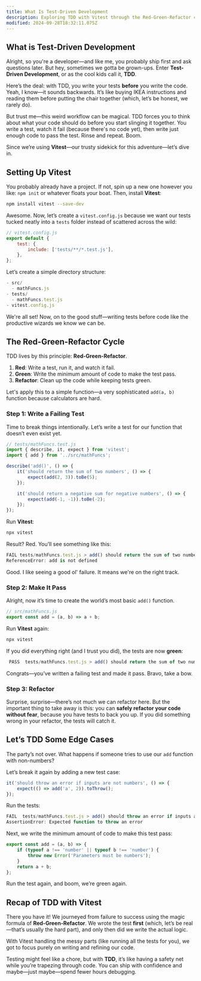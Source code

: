 ```yaml
---
title: What Is Test-Driven Development
description: Exploring TDD with Vitest through the Red-Green-Refactor cycle.
modified: 2024-09-28T18:32:11.075Z
---
```


## What is Test-Driven Development

Alright, so you're a developer—and like me, you probably ship first and ask questions later. But hey, sometimes we gotta be grown-ups. Enter **Test-Driven Development**, or as the cool kids call it, **TDD**.

Here’s the deal: with TDD, you write your tests **before** you write the code. Yeah, I know—it sounds backwards. It’s like buying IKEA instructions and reading them before putting the chair together (which, let’s be honest, we rarely do).

But trust me—this weird workflow can be magical. TDD forces you to think about what your code should do before you start slinging it together. You write a test, watch it fail (because there's no code yet), then write just enough code to pass the test. Rinse and repeat. Boom.

Since we’re using **Vitest**—our trusty sidekick for this adventure—let’s dive in.

## Setting Up Vitest

You probably already have a project. If not, spin up a new one however you like: `npm init` or whatever floats your boat. Then, install **Vitest**:

```bash
npm install vitest --save-dev
```

Awesome. Now, let’s create a `vitest.config.js` because we want our tests tucked neatly into a `tests` folder instead of scattered across the wild:

```js
// vitest.config.js
export default {
	test: {
		include: ['tests/**/*.test.js'],
	},
};
```

Let’s create a simple directory structure:

```ts
- src/
  - mathFuncs.js
- tests/
  - mathFuncs.test.js
- vitest.config.js
```

We're all set! Now, on to the good stuff—writing tests before code like the productive wizards we know we can be.

## The Red-Green-Refactor Cycle

TDD lives by this principle: **Red-Green-Refactor**.

1. **Red**: Write a test, run it, and watch it fail.
2. **Green**: Write the minimum amount of code to make the test pass.
3. **Refactor**: Clean up the code while keeping tests green.

Let's apply this to a simple function—a very sophisticated `add(a, b)` function because calculators are hard.

### Step 1: Write a Failing Test

Time to break things intentionally. Let’s write a test for our function that doesn’t even exist yet.

```js
// tests/mathFuncs.test.js
import { describe, it, expect } from 'vitest';
import { add } from '../src/mathFuncs';

describe('add()', () => {
	it('should return the sum of two numbers', () => {
		expect(add(2, 3)).toBe(5);
	});

	it('should return a negative sum for negative numbers', () => {
		expect(add(-1, -1)).toBe(-2);
	});
});
```

Run **Vitest**:

```bash
npx vitest
```

Result? Red. You’ll see something like this:

```ts
FAIL tests/mathFuncs.test.js > add() should return the sum of two numbers
ReferenceError: add is not defined
```

Good. I like seeing a good ol' failure. It means we're on the right track.

### Step 2: Make It Pass

Alright, now it’s time to create the world’s most basic `add()` function.

```js
// src/mathFuncs.js
export const add = (a, b) => a + b;
```

Run **Vitest** again:

```bash
npx vitest
```

If you did everything right (and I trust you did), the tests are now **green**:

```ts
 PASS  tests/mathFuncs.test.js > add() should return the sum of two numbers
```

Congrats—you’ve written a failing test and made it pass. Bravo, take a bow.

### Step 3: Refactor

Surprise, surprise—there’s not much we can refactor here. But the important thing to take away is this: you can **safely refactor your code without fear**, because you have tests to back you up. If you did something wrong in your refactor, the tests will catch it.

## Let’s TDD Some Edge Cases

The party’s not over. What happens if someone tries to use our `add` function with non-numbers?

Let’s break it again by adding a new test case:

```js
it('should throw an error if inputs are not numbers', () => {
	expect(() => add('a', 2)).toThrow();
});
```

Run the tests:

```ts
FAIL  tests/mathFuncs.test.js > add() should throw an error if inputs are not numbers
AssertionError: Expected function to throw an error
```

Next, we write the minimum amount of code to make this test pass:

```js
export const add = (a, b) => {
	if (typeof a !== 'number' || typeof b !== 'number') {
		throw new Error('Parameters must be numbers');
	}
	return a + b;
};
```

Run the test again, and boom, we’re green again.

## Recap of TDD with Vitest

There you have it! We journeyed from failure to success using the magic formula of **Red-Green-Refactor**. We wrote the test **first** (which, let’s be real—that’s usually the hard part), and only then did we write the actual logic.

With Vitest handling the messy parts (like running all the tests for you), we got to focus purely on writing and refining our code.

Testing might feel like a chore, but with **TDD**, it’s like having a safety net while you’re trapezing through code. You can ship with confidence and maybe—just maybe—spend fewer hours debugging.

```ts
```

